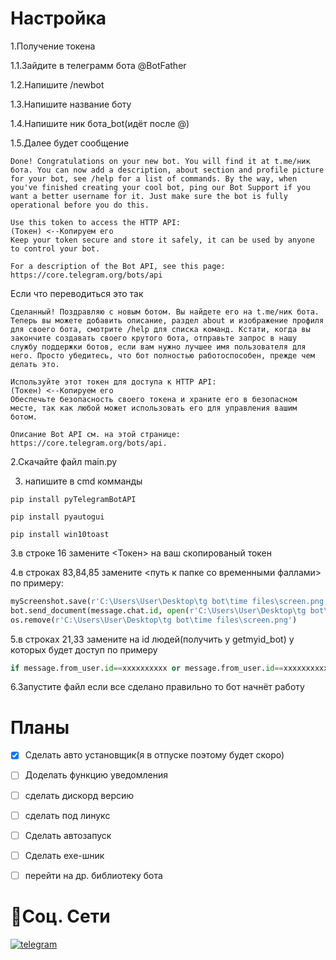 
# Настройка

1.Получение токена

1.1.Зайдите в телеграмм бота @BotFather

1.2.Напишите /newbot

1.3.Напишите название боту

1.4.Напишите ник бота_bot(идёт после @)

1.5.Далее будет сообщение

```
Done! Congratulations on your new bot. You will find it at t.me/ник бота. You can now add a description, about section and profile picture for your bot, see /help for a list of commands. By the way, when you've finished creating your cool bot, ping our Bot Support if you want a better username for it. Just make sure the bot is fully operational before you do this.

Use this token to access the HTTP API:
(Токен) <--Копируем его
Keep your token secure and store it safely, it can be used by anyone to control your bot.

For a description of the Bot API, see this page: https://core.telegram.org/bots/api
```
Если что переводиться это так 
```
Сделанный! Поздравляю с новым ботом. Вы найдете его на t.me/ник бота. Теперь вы можете добавить описание, раздел about и изображение профиля для своего бота, смотрите /help для списка команд. Кстати, когда вы закончите создавать своего крутого бота, отправьте запрос в нашу службу поддержки ботов, если вам нужно лучшее имя пользователя для него. Просто убедитесь, что бот полностью работоспособен, прежде чем делать это.

Используйте этот токен для доступа к HTTP API:
(Токен) <--Копируем его
Обеспечьте безопасность своего токена и храните его в безопасном месте, так как любой может использовать его для управления вашим ботом.

Описание Bot API см. на этой странице: https://core.telegram.org/bots/api.
```
2.Скачайте файл main.py

3. напишите в cmd комманды
```
pip install pyTelegramBotAPI
```
```
pip install pyautogui
```
```
pip install win10toast
```

3.в строке 16 замените <Токен> на ваш скопированый токен

4.в строках 83,84,85 замените <путь к папке со временными фаллами> по примеру:
```python
myScreenshot.save(r'C:\Users\User\Desktop\tg bot\time files\screen.png')
bot.send_document(message.chat.id, open(r'C:\Users\User\Desktop\tg bot\timefiles\screen.png', 'rb'))
os.remove(r'C:\Users\User\Desktop\tg bot\time files\screen.png')
```
5.в строках 21,33 замените <id1> <di2> <id3> на id людей(получить у getmyid_bot) у которых будет доступ по примеру
```python
if message.from_user.id==xxxxxxxxxx or message.from_user.id==xxxxxxxxxx or message.from_user.id==xxxxxxxxxx(и т.д по примеру or message.from_user.id==xxxxxxxxxx):
```

6.Запустите файл если все сделано правильно то бот начнёт работу

# Планы

- [x] Сделать авто установщик(я в отпуске поэтому будет скоро)

- [ ] Доделать функцию уведомления

- [ ] сделать дискорд версию

- [ ] сделать под линукс

- [ ] Сделать автозапуск

- [ ] Сделать exe-шник

- [ ] перейти на др. библиотеку бота

# 🔗Соц. Сети
[![telegram](https://img.shields.io/badge/telegram-1DA1F2?style=for-the-badge&logo=telegram&logoColor=white)](https://t.me/pccontroltg)
